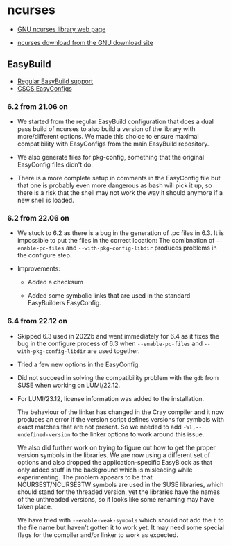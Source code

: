 # ncurses

  * [GNU ncurses library web page](https://invisible-island.net/ncurses/)

  * [ncurses download from the GNU download site](https://ftp.gnu.org/pub/gnu/ncurses/)


## EasyBuild

  * [Regular EasyBuild support](https://github.com/easybuilders/easybuild-easyconfigs/tree/develop/easybuild/easyconfigs/n/ncurses)
  * [CSCS EasyConfigs](https://github.com/eth-cscs/production/tree/master/easybuild/easyconfigs/n/ncurses)


### 6.2 from 21.06 on

  * We started from the regular EasyBuild configuration that does a dual pass
    build of ncurses to also build a version of the library with more/different
    options. We made this choice to ensure maximal compatibility with EasyConfigs
    from the main EasyBuild repository.

  * We also generate files for pkg-config, something that the original EasyConfig
    files didn't do.

  * There is a more complete setup in comments in the EasyConfig file but that one
    is probably even more dangerous as bash will pick it up, so there is a risk
    that the shell may not work the way it should anymore if a new shell is loaded.


### 6.2 from 22.06 on

  * We stuck to 6.2 as there is a bug in the generation of .pc files in 6.3. It is
    impossible to put the files in the correct location: The comibnation of 
    `--enable-pc-files` and `--with-pkg-config-libdir` produces problems in
    the configure step.

  * Improvements:

      * Added a checksum

      * Added some symbolic links that are used in the standard EasyBuilders EasyConfig.


### 6.4 from 22.12 on

  * Skipped 6.3 used in 2022b and went immediately for 6.4 as it fixes the bug 
    in the configure process of 6.3 when `--enable-pc-files` and `--with-pkg-config-libdir`
    are used together.
    
  * Tried a few new options in the EasyConfig.
  
  * Did not succeed in solving the compatibility problem with the `gdb` from SUSE when 
    working on LUMI/22.12.

  * For LUMI/23.12, license information was added to the installation.
  
    The behaviour of the linker has changed in the Cray compiler and it now produces an error
    if the version script defines versions for symbols with exact matches that are not present.
    So we needed to add `-Wl,--undefined-version` to the linker options to work around this issue.
    
    We also did further work on trying to figure out how to get the proper version symbols in the
    libraries. We are now using a different set of options and also dropped the application-specific
    EasyBlock as that only added stuff in the background which is misleading while experimenting.
    The problem appears to be that NCURSEST/NCURSESTW symbols are used in the SUSE libraries, which
    should stand for the threaded version, yet the libraries have the names of the unthreaded
    versions, so it looks like some renaming may have taken place.
    
    We have tried with `--enable-weak-symbols` which should not add the `t` to the file name but
    haven't gotten it to work yet. It may need some special flags for the compiler and/or linker
    to work as expected.
